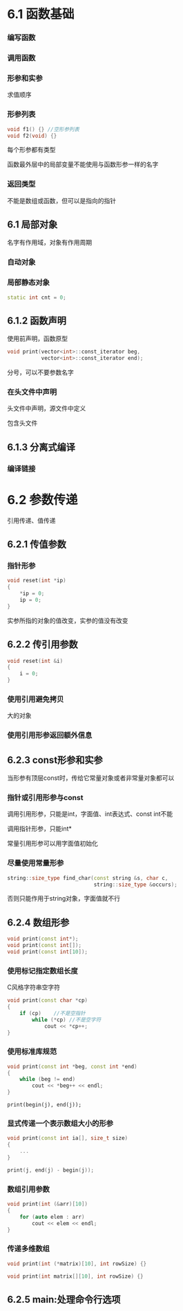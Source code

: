 # 6.1 函数基础
### 编写函数
### 调用函数
### 形参和实参
求值顺序

### 形参列表
```c++
void f1() {} //空形参列表
void f2(void) {}
```
每个形参都有类型

函数最外层中的局部变量不能使用与函数形参一样的名字

### 返回类型
不能是数组或函数，但可以是指向的指针

## 6.1 局部对象
名字有作用域，对象有作用周期

### 自动对象
### 局部静态对象
```c++
static int cnt = 0;
```
## 6.1.2 函数声明
使用前声明，函数原型

```c++
void print(vector<int>::const_iterator beg,
           vector<int>::const_iterator end);
```
分号，可以不要参数名字

### 在头文件中声明
头文件中声明，源文件中定义

包含头文件

## 6.1.3 分离式编译
### 编译链接

# 6.2 参数传递
引用传递、值传递
## 6.2.1 传值参数
### 指针形参
```c++
void reset(int *ip)
{
    *ip = 0;
    ip = 0;
}
```
实参所指的对象的值改变，实参的值没有改变

## 6.2.2 传引用参数
```c++
void reset(int &i)
{
    i = 0;
}
```
### 使用引用避免拷贝
大的对象
### 使用引用形参返回额外信息

## 6.2.3 const形参和实参
当形参有顶层const时，传给它常量对象或者非常量对象都可以

### 指针或引用形参与const
调用引用形参，只能是int，字面值、int表达式、const int不能

调用指针形参，只能int*

常量引用形参可以用字面值初始化

### 尽量使用常量形参
```c++
string::size_type find_char(const string &s, char c, 
                            string::size_type &occurs);
```
否则只能作用于string对象，字面值就不行

## 6.2.4 数组形参
```c++
void print(const int*);
void print(const int[]);
void print(const int[10]);
```
### 使用标记指定数组长度
C风格字符串空字符
```c++
void print(const char *cp)
{
    if (cp)    //不是空指针
        while (*cp) //不是空字符
            cout << *cp++;
}
```
### 使用标准库规范
```c++
void print(const int *beg, const int *end)
{
    while (beg != end)
        cout << *beg++ << endl;
}
```

`print(begin(j), end(j));`

### 显式传递一个表示数组大小的形参
```c++
void print(const int ia[], size_t size)
{
    ...
}

print(j, end(j) - begin(j));
```
### 数组引用参数
```c++
void print(int (&arr)[10])
{
    for (auto elem : arr)
        cout << elem << endl;
}
```
### 传递多维数组
```c++
void print(int (*matrix)[10], int rowSize) {}

void print(int matrix[][10], int rowSize) {}
```
## 6.2.5 main:处理命令行选项

